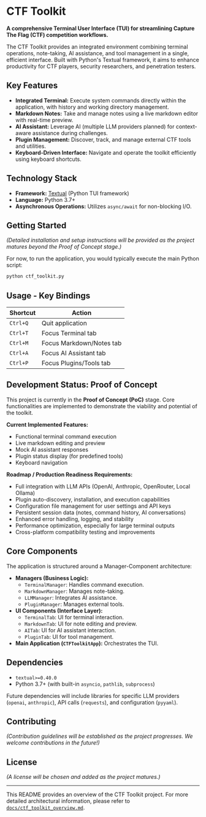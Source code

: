 # CTF Toolkit

**A comprehensive Terminal User Interface (TUI) for streamlining Capture The Flag (CTF) competition workflows.**

The CTF Toolkit provides an integrated environment combining terminal operations, note-taking, AI assistance, and tool management in a single, efficient interface. Built with Python's Textual framework, it aims to enhance productivity for CTF players, security researchers, and penetration testers.

## Key Features

*   **Integrated Terminal:** Execute system commands directly within the application, with history and working directory management.
*   **Markdown Notes:** Take and manage notes using a live markdown editor with real-time preview.
*   **AI Assistant:** Leverage AI (multiple LLM providers planned) for context-aware assistance during challenges.
*   **Plugin Management:** Discover, track, and manage external CTF tools and utilities.
*   **Keyboard-Driven Interface:** Navigate and operate the toolkit efficiently using keyboard shortcuts.

## Technology Stack

*   **Framework:** [Textual](https://textual.textualize.io/) (Python TUI framework)
*   **Language:** Python 3.7+
*   **Asynchronous Operations:** Utilizes `async/await` for non-blocking I/O.

## Getting Started

*(Detailed installation and setup instructions will be provided as the project matures beyond the Proof of Concept stage.)*

For now, to run the application, you would typically execute the main Python script:
```bash
python ctf_toolkit.py
```

## Usage - Key Bindings

| Shortcut | Action                       |
|----------|------------------------------|
| `Ctrl+Q` | Quit application             |
| `Ctrl+T` | Focus Terminal tab           |
| `Ctrl+M` | Focus Markdown/Notes tab     |
| `Ctrl+A` | Focus AI Assistant tab       |
| `Ctrl+P` | Focus Plugins/Tools tab      |

## Development Status: Proof of Concept

This project is currently in the **Proof of Concept (PoC)** stage. Core functionalities are implemented to demonstrate the viability and potential of the toolkit.

**Current Implemented Features:**
*   Functional terminal command execution
*   Live markdown editing and preview
*   Mock AI assistant responses
*   Plugin status display (for predefined tools)
*   Keyboard navigation

**Roadmap / Production Readiness Requirements:**
*   Full integration with LLM APIs (OpenAI, Anthropic, OpenRouter, Local Ollama)
*   Plugin auto-discovery, installation, and execution capabilities
*   Configuration file management for user settings and API keys
*   Persistent session data (notes, command history, AI conversations)
*   Enhanced error handling, logging, and stability
*   Performance optimization, especially for large terminal outputs
*   Cross-platform compatibility testing and improvements

## Core Components

The application is structured around a Manager-Component architecture:

*   **Managers (Business Logic):**
    *   `TerminalManager`: Handles command execution.
    *   `MarkdownManager`: Manages note-taking.
    *   `LLMManager`: Integrates AI assistance.
    *   `PluginManager`: Manages external tools.
*   **UI Components (Interface Layer):**
    *   `TerminalTab`: UI for terminal interaction.
    *   `MarkdownTab`: UI for note editing and preview.
    *   `AITab`: UI for AI assistant interaction.
    *   `PluginTab`: UI for tool management.
*   **Main Application (`CTFToolkitApp`):** Orchestrates the TUI.

## Dependencies

*   `textual>=0.40.0`
*   Python 3.7+ (with built-in `asyncio`, `pathlib`, `subprocess`)

Future dependencies will include libraries for specific LLM providers (`openai`, `anthropic`), API calls (`requests`), and configuration (`pyyaml`).

## Contributing

*(Contribution guidelines will be established as the project progresses. We welcome contributions in the future!)*

## License

*(A license will be chosen and added as the project matures.)*

---

This README provides an overview of the CTF Toolkit project. For more detailed architectural information, please refer to [`docs/ctf_toolkit_overview.md`](docs/ctf_toolkit_overview.md:1).